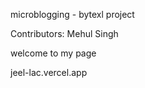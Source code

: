 microblogging - bytexl project

Contributors: Mehul Singh

welcome to my page 

jeel-lac.vercel.app
